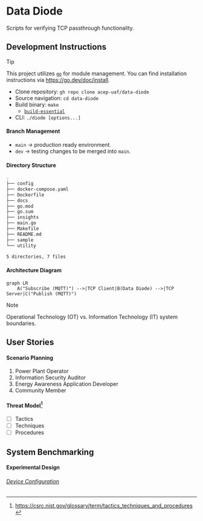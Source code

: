 # Data Diode

Scripts for verifying TCP passthrough functionality.

## Development Instructions

> [!TIP]
> This project utilizes [`go`](https://go.dev/) for module management.
> You can find installation instructions via https://go.dev/doc/install.

- Clone repository: `gh repo clone acep-uaf/data-diode`
- Source navigation: `cd data-diode`
- Build binary: `make`
    - [`build-essential`](https://packages.ubuntu.com/focal/build-essential)
- CLI: `./diode [options...]`

#### Branch Management

- `main` → production ready environment.
- `dev` → testing changes to be merged into `main`.

#### Directory Structure

```zsh
.
├── config
├── docker-compose.yaml
├── Dockerfile
├── docs
├── go.mod
├── go.sum
├── insights
├── main.go
├── Makefile
├── README.md
├── sample
└── utility

5 directories, 7 files
```

#### Architecture Diagram

```mermaid
graph LR
    A("Subscribe (MQTT)") -->|TCP Client|B(Data Diode) -->|TCP Server|C("Publish (MQTT)")

```

> [!NOTE]
> Operational Technology (OT) vs. Information Technology (IT) system boundaries.

## User Stories

#### Scenario Planning

1. Power Plant Operator
1. Information Security Auditor
1. Energy Awareness Application Developer
1. Community Member

#### Threat Model[^1]

- [ ] Tactics
- [ ] Techniques
- [ ] Procedures

## System Benchmarking

#### Experimental Design

###### [Device Configuration](docs/SOP.md)

[^1]: https://csrc.nist.gov/glossary/term/tactics_techniques_and_procedures
